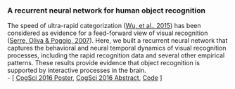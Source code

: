 <h3 id="top"><p> <strong>A recurrent neural network for human object recognition</strong></p> </h3>
<p> The speed of ultra-rapid categorization (<a href = "http://www.mitpressjournals.org/doi/abs/10.1162/jocn_a_00701#.V6ENc5MrJgo">Wu, et al., 2015</a>) has been considered as evidence for a feed-forward view of visual recognition (<a href = "http://www.pnas.org/content/104/15/6424.full">Serre, Oliva & Poggio, 2007</a>). Here, we built a recurrent neural network that captures the behavioral and neural temporal dynamics of visual recognition processes, including the rapid recognition data and several other empirical patterns. These results provide evidence that object recognition is supported by interactive processes in the brain.
<br>
- [
<a href = "myDocs/cogsci2016_poster.pdf"> CogSci 2016 Poster</a>, 
<a href = "https://mindmodeling.org/cogsci2016/papers/0508/index.html"> CogSci 2016 Abstract</a>, 
<a href = "https://github.com/QihongL/categorization_PDP"> Code</a> 
]
</p>
